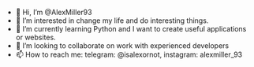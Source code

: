 - 👋 Hi, I’m @AlexMiller93
- 👀 I’m interested in change my life and do interesting things.
- 🌱 I’m currently learning Python and I want to create useful applications or websites.
- 💞️ I’m looking to collaborate on work with experienced developers 
- 📫 How to reach me: telegram: @isalexornot, instagram: alexmiller_93

<!---
AlexMiller93/AlexMiller93 is a ✨ special ✨ repository because its `README.md` (this file) appears on your GitHub profile.
You can click the Preview link to take a look at your changes.
--->
